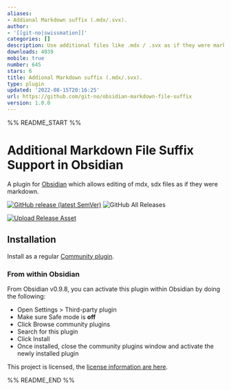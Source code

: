 ```yaml
---
aliases:
- Addional Markdown suffix (.mdx/.svx).
author:
- '[[git-no|swissmation]]'
categories: []
description: Use additional files like .mdx / .svx as if they were markdown.
downloads: 4039
mobile: true
number: 645
stars: 6
title: Addional Markdown suffix (.mdx/.svx).
type: plugin
updated: '2022-08-15T20:16:25'
url: https://github.com/git-no/obsidian-markdown-file-suffix
version: 1.0.0
---
```


%% README_START %%

# Additional Markdown File Suffix Support in Obsidian

A plugin for [Obsidian](https://obsidian.md) which allows editing of mdx, sdx files as if they were markdown.

[![GitHub release (latest SemVer)](https://img.shields.io/github/v/release/git-no/obsidian-markdown-file-suffix?style=for-the-badge&sort=semver)](https://github.com/git-no/obsidian-markdown-file-suffix/releases/latest)
![GitHub All Releases](https://img.shields.io/github/downloads/git-no/obsidian-markdown-file-suffix/total?style=for-the-badge)

[![Upload Release Asset](https://github.com/git-no/obsidian-markdown-file-suffix/actions/workflows/release.yml/badge.svg)](https://github.com/git-no/obsidian-markdown-file-suffix/actions/workflows/release.yml)

## Installation

Install as a regular [Community plugin](https://help.obsidian.md/Advanced+topics/Community+plugins).

### From within Obsidian

From Obsidian v0.9.8, you can activate this plugin within Obsidian by doing the following:

-   Open Settings > Third-party plugin
-   Make sure Safe mode is **off**
-   Click Browse community plugins
-   Search for this plugin
-   Click Install
-   Once installed, close the community plugins window and activate the newly installed plugin

This project is licensed, the [license information are here](./LICENSE).


%% README_END %%